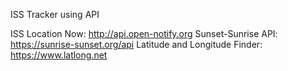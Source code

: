 ISS Tracker using API


ISS Location Now: http://api.open-notify.org 
Sunset-Sunrise API: https://sunrise-sunset.org/api
Latitude and Longitude Finder: https://www.latlong.net
